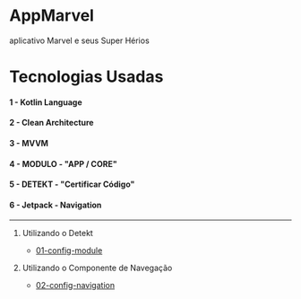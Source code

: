 # AppMarvel
aplicativo Marvel e seus Super Hérios

# Tecnologias Usadas

#### 1 - Kotlin Language
#### 2 - Clean Architecture
#### 3 - MVVM
#### 4 - MODULO - "APP / CORE"
#### 5 - DETEKT - "Certificar Código"
#### 6 - Jetpack - Navigation
--------------------------------------------------------------------------------------------------------------------
1. Utilizando o Detekt
    - [01-config-module](https://github.com/joaoboscocordeiro/AppMarvel/tree/01-config-module)

2. Utilizando o Componente de Navegação 
    - [02-config-navigation](https://github.com/joaoboscocordeiro/AppMarvel/tree/02-config-navigation)